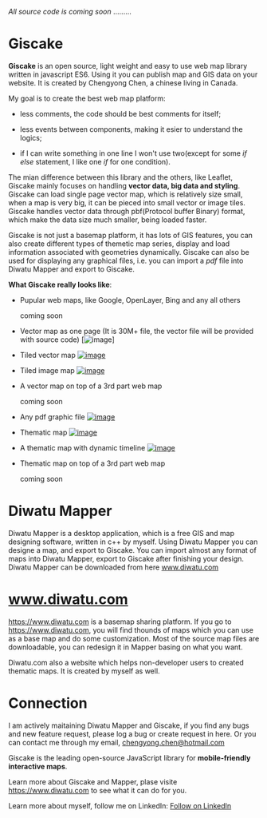 *All source code is coming soon* .........

# Giscake
**Giscake** is an open source, light weight and easy to use web map library written in javascript ES6. Using it you can publish map and GIS data on your website. It is created by Chengyong Chen, a chinese living in Canada.

My goal is to create the best web map platform:

 - less comments, the code should be best comments for itself; 
    
 - less events between components, making it esier to understand the logics; 
    
 - if I can write something in one line I won't use two(except for some *if else* statement, I like one *if* for one condition). 

The mian difference between this library and the others, like Leaflet, Giscake mainly focuses on handling **vector data, big data and styling**. Giscake can load single page vector map, which is relatively size small, when a map is very big, it can be pieced into small vector or image tiles. Giscake handles vector data through pbf(Protocol buffer Binary) format, which make the data size much smaller, being loaded faster.

Giscake is not just a basemap platform, it has lots of GIS features, you can also create different types of themetic map series, display and load information associated with geometries dynamically. Giscake can also be used for displaying any graphical files, i.e. you can import a *pdf* file into Diwatu Mapper and export to Giscake.

**What Giscake really looks like**:	

- Pupular web maps, like Google, OpenLayer, Bing and any all others

  coming soon
  
- Vector map as one page	(It is 30M+ file, the vector file will be provided with source code)
  [![image](https://github.com/chengyong-chen/Giscake/assets/118710448/c6f2da09-c463-4194-ab19-161f1245d5d0)]
 
- Tiled vector map
 [![image](https://github.com/chengyong-chen/Giscake/assets/118710448/6ed799f3-4134-42e9-907b-6c4bf0acaaed)](https://www.diwatu.com/#view/basemap=268442629)

- Tiled image map
 [![image](https://github.com/chengyong-chen/Giscake/assets/118710448/e5330db2-8c91-4ca8-90ee-7ce5ebbf1bf7)](https://www.diwatu.com/#view/basemap=268441230)

- A vector map on top of a 3rd part web map

  coming soon

- Any pdf graphic file
  [![image](https://github.com/chengyong-chen/Giscake/assets/118710448/ca20a720-f0b6-46b8-9289-f30d56f125cc)](https://www.diwatu.com/#view/basemap=268442633)

- Thematic map 
[![image](https://github.com/chengyong-chen/Giscake/assets/118710448/d6d8ac59-b576-41c5-a724-499e0df61d3a)]([https://github.com/Leaflet/Leaflet/actions/workflows/main.yml](https://www.diwatu.com/#view/thematic=536871926))

- A thematic map with dynamic timeline 
 [![image](https://github.com/chengyong-chen/Giscake/assets/118710448/c1fa600f-a06e-4cdf-beb2-41c0147b22e2)](https://www.diwatu.com/#view/thematic=536871929)

- Thematic map on top of a 3rd part web map 

  coming soon

# Diwatu Mapper
Diwatu Mapper is a desktop application, which is a free GIS and map designing software, written in c++ by myself. Using Diwatu Mapper you can designe a map, and export to Giscake. You can import almost any format of maps into Diwatu Mapper, export to Giscake after finishing your design. Diwatu Mapper can be downloaded from here www.diwatu.com

# www.diwatu.com
https://www.diwatu.com is a basemap sharing platform. If you go to https://www.diwatu.com, you will find thounds of maps which you can use as a base map and do some customization. Most of the source map files are downloadable, you can redesign it in Mapper basing on what you want.

Diwatu.com also a website which helps non-developer users to created thematic maps. It is created by myself as well.

# Connection
I am actively maitaining Diwatu Mapper and Giscake, if you find any bugs and new feature request, please log a bug or create request in here. Or you can contact me through my email, chengyong.chen@hotmail.com


Giscake is the leading open-source JavaScript library for **mobile-friendly interactive maps**.

Learn more about Giscake and Mapper, plase visite https://www.diwatu.com to see what it can do for you.

Learn more about myself, follow me on LinkedIn: <a class="libutton" href="https://www.linkedin.com/comm/mynetwork/discovery-see-all?usecase=PEOPLE_FOLLOWS&followMember=chengyong-chen-9a330b38" target="_blank">Follow on LinkedIn</a>
